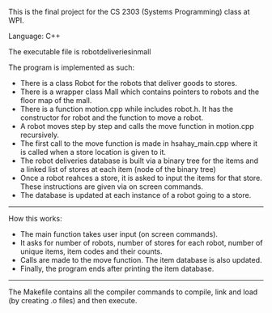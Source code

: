 This is the final project for the CS 2303 (Systems Programming) class at WPI.

Language: C++

The executable file is robotdeliveriesinmall

The program is implemented as such:
- There is a class Robot for the robots that deliver goods to stores. 
- There is a wrapper class Mall which contains pointers to robots and the floor map of the mall.
- There is a function motion.cpp while includes robot.h. It has the constructor for robot and the function to move a robot. 
- A robot moves step by step and calls the move function in motion.cpp recursively.
- The first call to the move function is made in hsahay_main.cpp where it is called when a store location is given to it. 
- The robot deliveries database is built via a binary tree for the items and a linked list of stores at each item (node of the binary tree)
- Once a robot reahces a store, it is asked to input the items for that store. These instructions are given via on screen commands. 
- The database is updated at each instance of a robot going to a store. 
---
How this works: 
- The main function takes user input (on screen commands).
- It asks for number of robots, number of stores for each robot, number of unique items, item codes and their counts.
- Calls are made to the move function. The item database is also updated.
- Finally, the program ends after printing the item database. 
---
The Makefile contains all the compiler commands to compile, link and load (by creating .o files) and then execute.
